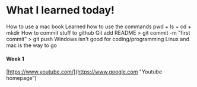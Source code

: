 # What I learned today!
 How to use a mac book
 Learned how to use the commands pwd + ls + cd + mkdir
 How to commit stuff to github
 Git add README > git commit -m "first commit" > git push
 Windows isn't good for coding/programming 
 Linux and mac is the way to go
 #### **Week 1**

[https://www.youtube.com/](https://www.google.com "Youtube homepage")
